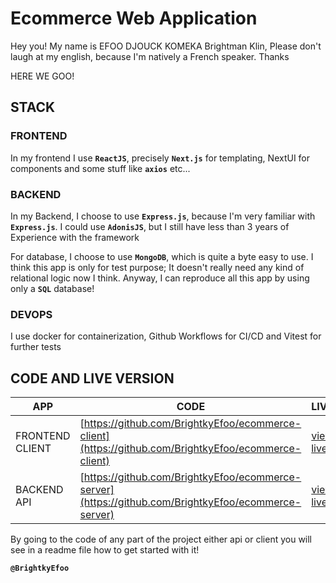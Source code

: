# Ecommerce Web Application
Hey you! My name is EFOO DJOUCK KOMEKA Brightman Klin, Please don't laugh at my english, because I'm natively a French speaker.
Thanks

HERE WE GOO!

## STACK
### FRONTEND
In my frontend I use **`ReactJS`**, precisely **`Next.js`** for templating, NextUI for components and some stuff like **`axios`** etc...
### BACKEND
In my Backend, I choose to use **`Express.js`**, because I'm very familiar with **`Express.js`**. I could use **`AdonisJS`**, 
but I still have less than 3 years of Experience with the framework

For database, I choose to use **`MongoDB`**, which is quite a byte easy to use. I think this app is only for test purpose; 
It doesn't really need any kind of relational logic now I think.
Anyway, I can reproduce all this app by using only a **`SQL`** database!
### DEVOPS
I use docker for containerization, Github Workflows for CI/CD and Vitest for further tests

## CODE AND LIVE VERSION

| APP             | CODE                                                                                                 | LIVE                                    |
|-----------------|------------------------------------------------------------------------------------------------------|-----------------------------------------|
| FRONTEND CLIENT | [https://github.com/BrightkyEfoo/ecommerce-client](https://github.com/BrightkyEfoo/ecommerce-client) | [view live](http://5.189.158.182/)      |
| BACKEND API     | [https://github.com/BrightkyEfoo/ecommerce-server](https://github.com/BrightkyEfoo/ecommerce-server) | [view live](http://5.189.158.182:9000/) |

By going to the code of any part of the project either api or client you will see in a readme file how to get started with it!

**`@BrightkyEfoo`**
